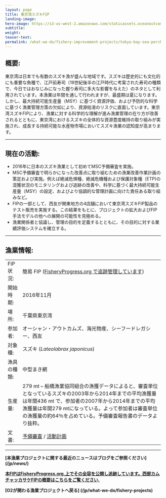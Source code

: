 ```yaml
---
layout: page 
title: 東京湾スズキFIP
landing-image:
hero-image: https://s3-us-west-2.amazonaws.com/staticassets.oceanoutcomes.org/news+and+analysis/hero+images/tokyo-bay-fip-launch-hero.jpg
subtitle:
weight: 
teaser-text:
permalink: /what-we-do/fishery-improvement-projects/tokyo-bay-sea-perch
---
```

<h2>概要:</h2>

東京湾は日本でも有数のスズキ漁が盛んな地域です。スズキは歴史的にも文化的にも重要な魚種で、江戸前寿司（19世紀後半の江戸時代に考案された寿司の種類で、今日ではおなじみになった握り寿司に多大な影響を与えた）のネタとして利用されています。本漁業は年間を通して行われますが、最盛期は夏になります。しかし、最大持続可能生産量（MSY）に基づく資源評価、および予防的な科学に基づく漁業管理方策の欠如により、資源枯渇のリスクに直面しています。東京湾スズキFIPにより、漁業に対する科学的な理解が進み漁業管理の在り方が改善されるとともに、東京湾におけるスズキの全体的な資源豊度維持の取り組みが実施され、成長する持続可能な水産物市場においてスズキ漁業の認知度が高まります。

---

<h2>現在の活動:</h2>

* 2016年に日本のスズキ漁業として初めてMSC予備審査を実施。
* MSC予備審査で明らかになった改善点に取り組むための漁業改善作業計画の策定および実施。例えば絶滅危惧種、絶滅危機種および保護対象種（ETP)の混獲状況のモニタリングおよび追跡の改善や、科学に基づく最大持続可能生産量（MSY）の設定、およびより協調的な管理計画に向けた責任ある取り組みなど。
* FIPの一部として、西友が関東地方の4店舗において東京湾スズキFIP製品のテスト販売を実施する。この結果をもとに、プロジェクトの拡大およびFIP手法モデルの他への展開の可能性を見極める。
* 漁業関係者と協議し、管理の目的を定義するとともに、その目的に対する業績評価システムを確立する。

---

<h2>漁業情報:</h2>

|||
| :--- | --- |
| FIP状況: | 簡易 FIP (<a href="http://fisheryprogress.org/fip-profile/tokyo-bay-sea-perch-purse-seine" target="_blank">FisheryProgress.org で追跡管理しています</a>) |
| 開始時期: | 2016年11月 |
| 場所: | 千葉県東京湾 |
| 参加者: | オーシャン・アウトカムズ、海光物産、シーフードレガシー、西友 |
| 対象種: | スズキ (*Lateolabrax japonicus*) |
| 漁具の種類: | 中型まき網 |
| 生産量: | 279 mt – 船橋漁業協同組合の漁獲データによると、審査単位となっているスズキの2003年から2014年までの平均漁獲量は年間436 mt で、参加者の2007年から2014年までの平均漁獲量は年間279 mtになっている。よって参加者は審査単位の漁獲量の約64％を占めている。予備審査報告書のデータより抜粋。 |
| 文書: | <a href="https://s3-us-west-2.amazonaws.com/staticassets.oceanoutcomes.org/supporting+documents/Fishery+Project+Resources/TokyoBayPreassessment2016.pdf" target="_blank">予備審査</a> / <a href="https://s3-us-west-2.amazonaws.com/staticassets.oceanoutcomes.org/supporting+documents/Fishery+Project+Resources/TokyoBayWorkplan2016.pdf" target="_blank">活動計画</a> |

---

**[本漁業プロジェクトに関する最近のニュースはブログをご参照ください] (/jp/news/)**

<a href="http://fisheryprogress.org/fip-profile/tokyo-bay-sea-perch-purse-seine" target="_blank">**本FIPはFisheryProgress.org,上でその全容を公開し追跡しています。西部カムチャッカサケFIPの概要はこちらをご覧ください.**</a>

**[O2が関わる漁業プロジェクトへ戻る] (/jp/what-we-do/fishery-projects)** 
